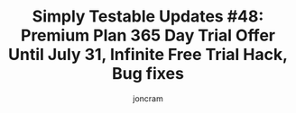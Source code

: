 ---
title: "Simply Testable Updates #48: Premium Plan 365 Day Trial Offer Until July 31, Infinite Free Trial Hack, Bug fixes"
short_title: "Simply Testable Updates #48: Premium Plan 365 Day Trial Offer Until July 31"
author: joncram
newsletter:
    issue_number: 48th
    url: https://us5.campaign-archive2.com/?u=ac75e33d993d2b502e333ddd0&amp;id=e7c06db4a8
    closing_sentence: Expect the next newsletter a week from now on July 24.
    highlights:
        - <a href="/premium-plans-launched-and-why-they-exist/">Premium plans launched</a> (with <a href="/365-day-free-trial/">365 day trial offer</a> until July 31)
        - <a href="/get-an-unlimited-free-trial/">Infinite free trial</a> hack revealed
        - <a href="/hello-postmark-more-reliable-mail-delivery/">Postmark integration</a> for more reliable mail delivery
        - CSS validation and JSLint analysis bug fixes
---